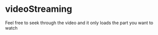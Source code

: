 # videoStreaming
Feel free to seek through the video and it only loads the part you want to       watch

